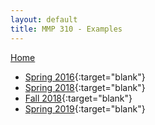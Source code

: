```yaml
---
layout: default
title: MMP 310 - Examples
---
```

[Home](../)
- [Spring 2016](16s/){:target="blank"}
- [Spring 2018](18s/){:target="blank"}
- [Fall 2018](18f/){:target="blank"}
- [Spring 2019](https://owenbmcc.github.io/mmp310/){:target="blank"}